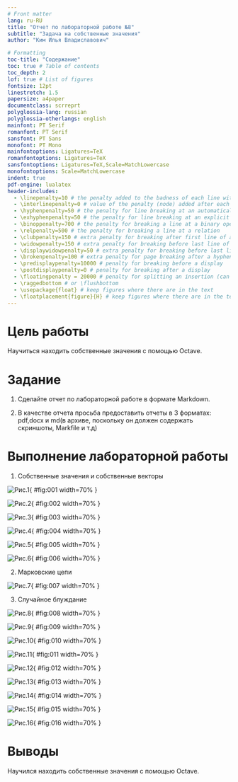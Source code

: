 ```yaml
---
# Front matter
lang: ru-RU
title: "Отчет по лабораторной работе №8"
subtitle: "Задача на собственные значения"
author: "Ким Илья Владиславович"

# Formatting
toc-title: "Содержание"
toc: true # Table of contents
toc_depth: 2
lof: true # List of figures
fontsize: 12pt
linestretch: 1.5
papersize: a4paper
documentclass: scrreprt
polyglossia-lang: russian
polyglossia-otherlangs: english
mainfont: PT Serif
romanfont: PT Serif
sansfont: PT Sans
monofont: PT Mono
mainfontoptions: Ligatures=TeX
romanfontoptions: Ligatures=TeX
sansfontoptions: Ligatures=TeX,Scale=MatchLowercase
monofontoptions: Scale=MatchLowercase
indent: true
pdf-engine: lualatex
header-includes:
  - \linepenalty=10 # the penalty added to the badness of each line within a paragraph (no associated penalty node) Increasing the value makes tex try to have fewer lines in the paragraph.
  - \interlinepenalty=0 # value of the penalty (node) added after each line of a paragraph.
  - \hyphenpenalty=50 # the penalty for line breaking at an automatically inserted hyphen
  - \exhyphenpenalty=50 # the penalty for line breaking at an explicit hyphen
  - \binoppenalty=700 # the penalty for breaking a line at a binary operator
  - \relpenalty=500 # the penalty for breaking a line at a relation
  - \clubpenalty=150 # extra penalty for breaking after first line of a paragraph
  - \widowpenalty=150 # extra penalty for breaking before last line of a paragraph
  - \displaywidowpenalty=50 # extra penalty for breaking before last line before a display math
  - \brokenpenalty=100 # extra penalty for page breaking after a hyphenated line
  - \predisplaypenalty=10000 # penalty for breaking before a display
  - \postdisplaypenalty=0 # penalty for breaking after a display
  - \floatingpenalty = 20000 # penalty for splitting an insertion (can only be split footnote in standard LaTeX)
  - \raggedbottom # or \flushbottom
  - \usepackage{float} # keep figures where there are in the text
  - \floatplacement{figure}{H} # keep figures where there are in the text
---
```


# Цель работы

Научиться находить собственные значения с помощью Octave.

# Задание

1. Сделайте отчет по лабораторной работе в формате Markdown.

2. В качестве отчета просьба предоставить отчеты в 3 форматах: pdf,docx и md(в архиве, поскольку он должен содержать скриншоты, Markfile и т.д)


# Выполнение лабораторной работы

1. Собственные значения и собственные векторы 

![Рис.1](image/1.jpg){ #fig:001 width=70% }

![Рис.2](image/2.jpg){ #fig:002 width=70% }

![Рис.3](image/3.jpg){ #fig:003 width=70% }

![Рис.4](image/4.jpg){ #fig:004 width=70% }

![Рис.5](image/5.jpg){ #fig:005 width=70% }

![Рис.6](image/6.jpg){ #fig:006 width=70% }

2. Марковские цепи

![Рис.7](image/7.jpg){ #fig:007 width=70% }

3. Случайное блуждание

![Рис.8](image/8.jpg){ #fig:008 width=70% }

![Рис.9](image/9.jpg){ #fig:009 width=70% }

![Рис.10](image/10.jpg){ #fig:010 width=70% }

![Рис.11](image/11.jpg){ #fig:011 width=70% }

![Рис.12](image/12.jpg){ #fig:012 width=70% }

![Рис.13](image/13.jpg){ #fig:013 width=70% }

![Рис.14](image/14.jpg){ #fig:014 width=70% }

![Рис.15](image/15.jpg){ #fig:015 width=70% }

![Рис.16](image/16.jpg){ #fig:016 width=70% }

# Выводы

Научился находить собственные значения с помощью Octave.

